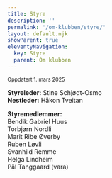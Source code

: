 ```yaml
---
title: Styre
description: ''
permalink: '/om-klubben/styre/'
layout: default.njk
showParent: true
eleventyNavigation:
  key: Styre
  parent: Om klubben
---
```







<small>Oppdatert 1. mars 2025</small>

**Styreleder:** Stine Schjødt-Osmo  
**Nestleder:** Håkon Tveitan

**Styremedlemmer:**  
Bendik Gabriel Huus  
Torbjørn Nordli  
Marit Ribe Øverby  
Ruben Løvli  
Svanhild Remme  
Helga Lindheim  
Pål Tanggaard (vara)  